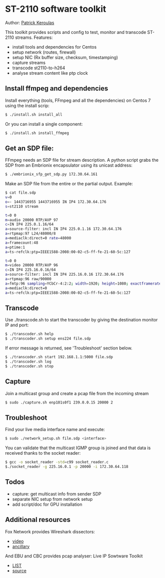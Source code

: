 # ST-2110 software toolkit

Author: [Patrick Keroulas](mailto:patrick.keroulas@radio-canada.ca)

This toolkit provides scripts and config to test, monitor and transcode ST-2110 streams.
Features:

* install tools and dependencies for Centos
* setup network (routes, firewall)
* setup NIC (Rx buffer size, checksum, timestamping)
* capture streams
* transcode st2110-to-h264
* analyse stream content like ptp clock

## Install ffmpeg and dependencies

Install everything (tools, FFmpeg and all the dependencies) on Centos 7
using the install scrip:

```sh
$ ./install.sh install_all
```

Or you can install a single component:

```sh
$ ./install.sh install_ffmpeg
```

## Get an SDP file:

FFmpeg needs an SDP file for stream description. A python script grabs
the SDP from an Embrionix encapsulator using its unicast address:

```sh
$ ./embrionix_sfp_get_sdp.py 172.30.64.161
```

Make an SDP file from the entire or the partial output.
Example:

```sh
$ cat file.sdp
v=0
o=- 1443716955 1443716955 IN IP4 172.30.64.176
s=st2110 stream

t=0 0
m=audio 20000 RTP/AVP 97
c=IN IP4 225.0.1.16/64
a=source-filter: incl IN IP4 225.0.1.16 172.30.64.176
a=rtpmap:97 L24/48000/8
a=mediaclk:direct=0 rate=48000
a=framecount:48
a=ptime:1
a=ts-refclk:ptp=IEEE1588-2008:00-02-c5-ff-fe-21-60-5c:127

t=0 0
m=video 20000 RTP/AVP 96
c=IN IP4 225.16.0.16/64
a=source-filter: incl IN IP4 225.16.0.16 172.30.64.176
a=rtpmap:96 raw/90000
a=fmtp:96 sampling=YCbCr-4:2:2; width=1920; height=1080; exactframerate=30000/1001; depth=10; TCS=SDR; colorimetry=BT709; PM=2110GPM; SSN=ST2110-20:2017; TP=2110TPN; interlace=1
a=mediaclk:direct=0
a=ts-refclk:ptp=IEEE1588-2008:00-02-c5-ff-fe-21-60-5c:127
```

## Transcode

Use ./transcode.sh to start the transcoder by giving the destination
monitor IP and port:

```sh
$ ./transcoder.sh help
$ ./transcoder.sh setup ens224 file.sdp
```

If error message is returned, see 'Troubleshoot' section below.

```sh
$ ./transcoder.sh start 192.168.1.1:5000 file.sdp
$ ./transcoder.sh log
$ ./transcoder.sh stop
```

## Capture

Join a multicast group and create a pcap file from the incoming stream

```sh
$ sudo ./capture.sh enp101s0f1 239.0.0.15 20000 2
```

## Troubleshoot

Find your live media interface name and execute:

```sh
$ sudo ./network_setup.sh file.sdp <interface>
```

You can validate that the multicast IGMP group is joined and that data
is received thanks to the socket reader:

```sh
$ gcc -o socket_reader -std=c99 socket_reader.c
$./socket_reader -g 225.16.0.1 -p 20000 -i 172.30.64.118
```

## Todos

* capture: get multicast info from sender SDP
* separate NIC setup from network setup
* add script/doc for GPU installation

## Additional resources

Fox Network provides Wireshark dissectors:

* [video](https://github.com/FOXNEOAdvancedTechnology/smpte2110-20-dissector)
* [ancillary](https://github.com/FOXNEOAdvancedTechnology/smpte2110-40-dissector)

And EBU and CBC provides pcap analyser: Live IP Sowtware Toolkit

* [LIST](http://list.ebu.io/login)
* [source](https://github.com/ebu/pi-list)
